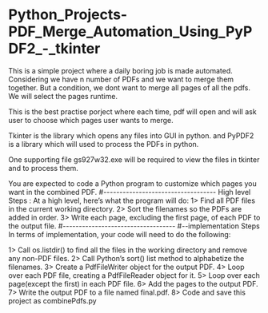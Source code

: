 # Python_Projects-PDF_Merge_Automation_Using_PyPDF2_-_tkinter

This is a simple project where a daily boring job is made automated. Considering we have n number of PDFs and we want to merge them together. But a condition, we dont want to merge all pages of all the pdfs. We will select the pages runtime.

This is the best practise porject where each time, pdf will open and will ask user to choose which pages user wants to merge. 

Tkinter is the library which opens any files into GUI in python. and PyPDF2 is a library which will used to process the PDFs in python.

One supporting file gs927w32.exe will be required to view the files in tkinter and to process them.

You are expected to code a Python program to customize which pages you want in the combined PDF.
#-----------------------------------
High level Steps : 
At a high level, here’s what the program will do:
1> Find all PDF files in the current working directory.
2> Sort the filenames so the PDFs are added in order.
3> Write each page, excluding the first page, of each PDF to the output file.
#-----------------------------------
#--implementation Steps 
In terms of implementation, your code will need to do the following:

1> Call os.listdir() to find all the files in the working directory and remove any non-PDF files.
2> Call Python’s sort() list method to alphabetize the filenames.
3> Create a PdfFileWriter object for the output PDF.
4> Loop over each PDF file, creating a PdfFileReader object for it.
5> Loop over each page(except the first) in each PDF file.
6> Add the pages to the output PDF.
7> Write the output PDF to a file named final.pdf.
8> Code and save this project as combinePdfs.py
